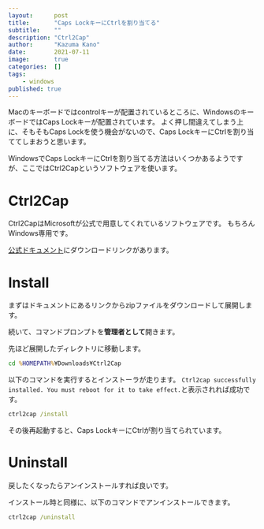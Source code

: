 ```yaml
---
layout:      post
title:       "Caps LockキーにCtrlを割り当てる"
subtitle:    ""
description: "Ctrl2Cap"
author:      "Kazuma Kano"
date:        2021-07-11
image:       true
categories:  []
tags:
    - windows
published: true
---
```


Macのキーボードではcontrolキーが配置されているところに、WindowsのキーボードではCaps Lockキーが配置されています。
よく押し間違えてしまう上に、そもそもCaps Lockを使う機会がないので、Caps LockキーにCtrlを割り当ててしまおうと思います。

WindowsでCaps LockキーにCtrlを割り当てる方法はいくつかあるようですが、ここではCtrl2Capというソフトウェアを使います。

# Ctrl2Cap
Ctrl2CapはMicrosoftが公式で用意してくれているソフトウェアです。
もちろんWindows専用です。

[公式ドキュメント](https://docs.microsoft.com/en-us/sysinternals/downloads/ctrl2cap)にダウンロードリンクがあります。

# Install
まずはドキュメントにあるリンクからzipファイルをダウンロードして展開します。

続いて、コマンドプロンプトを**管理者として**開きます。

先ほど展開したディレクトリに移動します。
```cmd
cd %HOMEPATH%¥Downloads¥Ctrl2Cap
```

以下のコマンドを実行するとインストーラが走ります。
`Ctrl2cap successfully installed. You must reboot for it to take effect.`と表示されれば成功です。
```cmd
ctrl2cap /install
```

その後再起動すると、Caps LockキーにCtrlが割り当てられています。

# Uninstall
戻したくなったらアンインストールすれば良いです。

インストール時と同様に、以下のコマンドでアンインストールできます。
```cmd
ctrl2cap /uninstall
```
